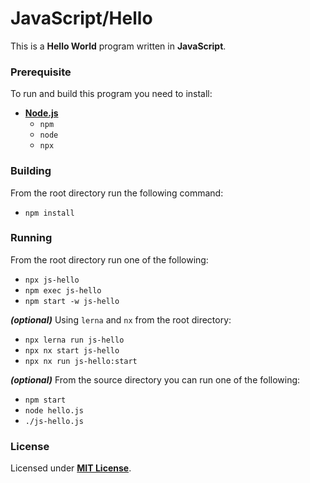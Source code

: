 # JavaScript/Hello

This is a **Hello World** program written in **JavaScript**.

### Prerequisite

To run and build this program you need to install:

* [**Node.js**](https://nodejs.org/en/download/current)
  * `npm`
  * `node`
  * `npx`

### Building

From the root directory run the following command:

* `npm install`

### Running

From the root directory run one of the following:

* `npx js-hello`
* `npm exec js-hello`
* `npm start -w js-hello`

_**(optional)**_ Using `lerna` and `nx` from the root directory:

* `npx lerna run js-hello`
* `npx nx start js-hello`
* `npx nx run js-hello:start`

_**(optional)**_ From the source directory you can run one of the following:

* `npm start`
* `node hello.js`
* `./js-hello.js`

### License

Licensed under [**MIT License**](https://github.com/altersabeh/codes/blob/main/LICENSE).
